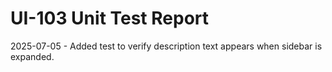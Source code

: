 # UI-103 Unit Test Report

2025-07-05 - Added test to verify description text appears when sidebar is expanded.
